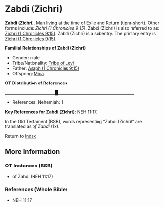 # Zabdi (Zichri)
**Zabdi (Zichri)**. 
Man living at the time of Exile and Return (tipnr-short). 
Other forms include: 
*Zichri (1 Chronicles 9:15)*. 
Zabdi (Zichri) is also referred to as: 
[Zichri (1 Chronicles 9:15)](Zichri.5.md). 
Zabdi (Zichri) is a subentry. The primary entry is 
[Zichri (1 Chronicles 9:15)](Zichri.5.md). 




**Familial Relationships of Zabdi (Zichri)**


* Gender: male
* Tribe/Nationality: [Tribe of Levi](../../../groups/md/acai/Levi.md)
* Father: [Asaph (1 Chronicles 9:15)](Asaph.3.md)
* Offspring: [Mica](Mica.md)


**OT Distribution of References**

▁▁▁▁▁▁▁▁▁▁▁▁▁▁▁█▁▁▁▁▁▁▁▁▁▁▁▁▁▁▁▁▁▁▁▁▁▁▁
* References: Nehemiah: 1



**Key References for Zabdi (Zichri)**: 
NEH 11:17. 


In the Old Testament (BSB), words representing “Zabdi (Zichri)” are translated as 
*of Zabdi* (1x). 




Return to [Index](00-Index.md)

## More Information

### OT Instances (BSB)

* of Zabdi (NEH 11:17)



### References (Whole Bible)

* NEH 11:17



